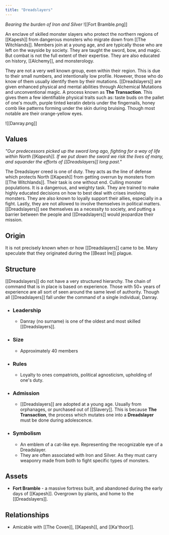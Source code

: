 ```yaml
---
title: "Dreadslayers"
---
```

*Bearing the burden of Iron and Silver*
![[Fort Bramble.png]]

An enclave of skilled monster slayers who protect the northern regions of [[Kapesh]] from dangerous monsters who migrate down from [[The Witchlands]]. Members join at a young age, and are typically those who are left on the wayside by society. They are taught the sword, bow, and magic. But combat is not the full extent of their expertise. They are also educated on history, [[Alchemy]], and monsterology.

They are not a very well known group, even within their region. This is due to their small numbers, and intentionally low profile. However, those who do know of them usually identify them by their mutations. [[Dreadslayers]] are given enhanced physical and mental abilities through Alchemical Mutations and unconventional magic. A process known as **The Transaction**. This gives them a few identifiable physical traits such as: taste buds on the pallet of one's mouth, purple tinted keratin debris under the fingernails, honey comb like patterns forming under the skin during bruising. Though most notable are their orange-yellow eyes.

![[Danray.png]]

## Values
*"Our predecessors picked up the sword long ago, fighting for a way of life within North [[Kapesh]]. If we put down the sword we risk the lives of many, and squander the efforts of [[Dreadslayers]] long past."*

The Dreadslayer creed is one of duty. They acts as the line of defense which protects North [[Kapesh]] from getting overrun by monsters from [[The Witchlands]]. Their task is one without end. Culling monster populations. It is a dangerous, and weighty task. They are trained to make highly educated decisions on how to best deal with crises involving monsters. They are also known to loyally support their allies, especially in a fight. Lastly, they are not allowed to involve themselves in political matters. [[Dreadslayers]] see themselves as a necessity to society, and putting a barrier between the people and [[Dreadslayers]] would jeopardize their mission.

## Origin
It is not precisely known when or how [[Dreadslayers]] came to be. Many speculate that they originated during the [[Beast Ire]] plague.

## Structure
[[Dreadslayers]] do not have a very structured hierarchy. The chain of command that is in place is based on experience. Those with 50+ years of experience are all sort of seen around the same level of authority. Though all [[Dreadslayers]] fall under the command of a single individual, Danray.   
- ### Leadership
	- Danray (no surname) is one of the oldest and most skilled [[Dreadslayers]].
- ### Size
	- Approximately 40 members
- ### Rules
	- Loyalty to ones compatriots, political agnosticism, upholding of one's duty.
- ### Admission
	- [[Dreadslayers]] are adopted at a young age. Usually from orphanages, or purchased out of [[Slavery]]. This is because **The Transaction**, the process which mutates one into a **Dreadslayer** must be done during adolescence.
- ### Symbolism
	- An emblem of a cat-like eye. Representing the recognizable eye of a Dreadslayer.
	- They are often associated with Iron and Silver. As they must carry weaponry made from both to fight specific types of monsters.

## Assets
- **Fort Bramble** - a massive fortress built, and abandoned during the early days of [[Kapesh]]. Overgrown by plants, and home to the [[Dreadslayers]].

## Relationships
- Amicable with [[The Coven]], [[Kapesh]], and [[Ka'thoor]].

